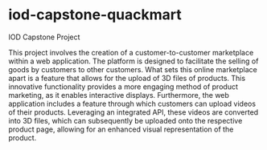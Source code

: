 # iod-capstone-quackmart
IOD Capstone Project 

This project involves the creation of a customer-to-customer marketplace within a web application. The platform is designed to facilitate the selling of goods by customers to other customers. What sets this online marketplace apart is a feature that allows for the upload of 3D files of products. This innovative functionality provides a more engaging method of product marketing, as it enables interactive displays. Furthermore, the web application includes a feature through which customers can upload videos of their products. Leveraging an integrated API, these videos are converted into 3D files, which can subsequently be uploaded onto the respective product page, allowing for an enhanced visual representation of the product.
